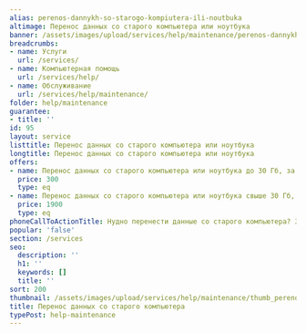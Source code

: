 ```yaml
---
alias: perenos-dannykh-so-starogo-kompiutera-ili-noutbuka
altimage: Перенос данных со старого компьютера или ноутбука
banner: /assets/images/upload/services/help/maintenance/perenos-dannykh-so-starogo-kompiutera-ili-noutbuka.jpg
breadcrumbs:
- name: Услуги
  url: /services/
- name: Компьютерная помощь
  url: /services/help/
- name: Обслуживание
  url: /services/help/maintenance/
folder: help/maintenance
guarantee:
- title: ''
id: 95
layout: service
listtitle: Перенос данных со старого компьютера или ноутбука
longtitle: Перенос данных со старого компьютера или ноутбука
offers:
- name: Перенос данных со старого компьютера или ноутбука до 30 Гб, за 1 Гб
  price: 300
  type: eq
- name: Перенос данных со старого компьютера или ноутбука свыше 30 Гб, за 1 Час
  price: 1900
  type: eq
phoneCallToActionTitle: Нудно перенести данные со старого компьютера? Звоните!
popular: 'false'
section: /services
seo:
  description: ''
  h1: ''
  keywords: []
  title: ''
sort: 200
thumbnail: /assets/images/upload/services/help/maintenance/thumb_perenos-dannykh-so-starogo-kompiutera-ili-noutbuka.jpg
title: Перенос данных со старого компьютера
typePost: help-maintenance
---
```

